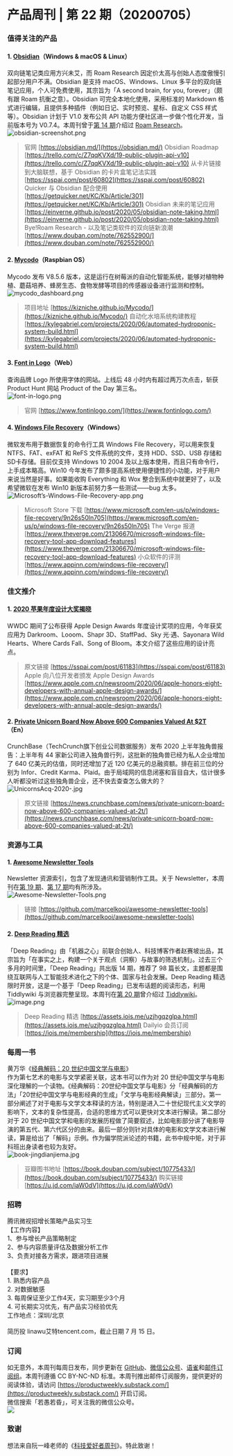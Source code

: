 # 产品周刊 | 第 22 期（20200705）

### 值得关注的产品
#### 1. [Obsidian](https://obsidian.md/)（Windows & macOS & Linux）
双向链笔记类应用方兴未艾，而 Roam Research 因定价太高与创始人态度傲慢引起部分用户不满。Obsidian 是支持 macOS、Windows、Linux 多平台的双向链笔记应用，个人可免费使用，其宗旨为「A second brain, for you, forever」（颇有跟 Roam 抗衡之意）。Obsidian 可完全本地化使用，采用标准的 Markdown 格式进行编辑，且提供多种插件（例如日记、实时预览、星标、自定义 CSS 样式等）。Obsidian 计划于 V1.0 发布公共 API 功能方便社区进一步做个性化开发，当前版本号为 V0.7.4。本周刊曾于[第 14 期](https://www.yuque.com/herbert-chang/productweekly/issue-14#lhS0J)介绍过 [Roam Research](http://www.roamresearch.com/)。<br />![obsidian-screenshot.png](https://cdn.nlark.com/yuque/0/2020/png/535404/1593869153602-3682c0e5-a1a5-47a0-bed3-385a220c18fc.png#align=left&display=inline&height=1343&margin=%5Bobject%20Object%5D&name=obsidian-screenshot.png&originHeight=1343&originWidth=2055&size=831532&status=done&style=none&width=2055)
> 官网 [https://obsidian.md/](https://obsidian.md/)
> Obsidian Roadmap [https://trello.com/c/Z7qqKVXd/19-public-plugin-api-v10](https://trello.com/c/Z7qqKVXd/19-public-plugin-api-v10)
> 从卡片链接到大脑联想，基于 Obsidian 的卡片盒笔记法实践 [https://sspai.com/post/60802](https://sspai.com/post/60802)
> Quicker 与 Obsidian 配合使用 [https://getquicker.net/KC/Kb/Article/301](https://getquicker.net/KC/Kb/Article/301)
> Obsidian 未来的笔记应用 [https://einverne.github.io/post/2020/05/obsidian-note-taking.html](https://einverne.github.io/post/2020/05/obsidian-note-taking.html)
> Bye!Roam Research - 以及笔记类软件的双向链新浪潮 [https://www.douban.com/note/762552900/](https://www.douban.com/note/762552900/)



#### 2. [Mycodo](https://kizniche.github.io/Mycodo/)（Raspbian OS）
Mycodo 发布 V8.5.6 版本，这是运行在树莓派的自动化智能系统，能够对植物种植、蘑菇培养、蜂房生态、食物发酵等项目的传感器设备进行监测和控制。<br />![mycodo_dashboard.png](https://cdn.nlark.com/yuque/0/2020/png/535404/1593867435220-d92d3656-ae28-425f-bbc0-77db124a4be9.png#align=left&display=inline&height=975&margin=%5Bobject%20Object%5D&name=mycodo_dashboard.png&originHeight=975&originWidth=1119&size=129680&status=done&style=none&width=1119)
> 项目地址 [https://kizniche.github.io/Mycodo/](https://kizniche.github.io/Mycodo/)
> 自动化水培系统构建教程 [https://kylegabriel.com/projects/2020/06/automated-hydroponic-system-build.html](https://kylegabriel.com/projects/2020/06/automated-hydroponic-system-build.html)



#### 3. [Font in Logo](https://www.fontinlogo.com/)（Web）
查询品牌 Logo 所使用字体的网站。上线后 48 小时内有超过两万次点击，斩获 Product Hunt 网站 Product of the Day 第三名。 <br />![font-in-logo.png](https://cdn.nlark.com/yuque/0/2020/png/535404/1593865577425-288ec24a-9a25-4547-b577-de65efd9e3e5.png#align=left&display=inline&height=607&margin=%5Bobject%20Object%5D&name=font-in-logo.png&originHeight=607&originWidth=1018&size=217953&status=done&style=none&width=1018)<br />

> 官网 [https://www.fontinlogo.com/](https://www.fontinlogo.com/)



#### 4. [Windows File Recovery](https://www.microsoft.com/en-us/p/windows-file-recovery/9n26s50ln705)（Windows）
微软发布用于数据恢复的命令行工具 Windows File Recovery，可以用来恢复 NTFS、FAT、exFAT 和 ReFS 文件系统的文件，支持 HDD、SSD、USB 存储和 SD卡存储。目前仅支持 Windows 10 2004 及以上版本使用，而且只有命令行，上手成本略高。Win10 今年发布了颇多提高系统使用便捷性的小功能，对于用户来说当然是好事。如果能收购 Everything 和 Wox 整合到系统中就更好了，以及希望微软在发布 Win10 新版本前努力多一些测试——bug 太多。<br />![Microsoft’s-Windows-File-Recovery-app.png](https://cdn.nlark.com/yuque/0/2020/png/535404/1593866661044-b318c32c-3080-47bc-bcb8-7c1dacc43685.png#align=left&display=inline&height=852&margin=%5Bobject%20Object%5D&name=Microsoft%E2%80%99s-Windows-File-Recovery-app.png&originHeight=852&originWidth=1678&size=1246014&status=done&style=none&width=1678)
> Microsoft Store 下载 [https://www.microsoft.com/en-us/p/windows-file-recovery/9n26s50ln705](https://www.microsoft.com/en-us/p/windows-file-recovery/9n26s50ln705)
> The Verge 报道 [https://www.theverge.com/21306670/microsoft-windows-file-recovery-tool-app-download-features](https://www.theverge.com/21306670/microsoft-windows-file-recovery-tool-app-download-features)
> 小众软件的评测 [https://www.appinn.com/windows-file-recovery/](https://www.appinn.com/windows-file-recovery/)



### 佳文推介
#### 1. [2020 苹果年度设计大奖揭晓](https://sspai.com/post/61183)
WWDC 期间了公布获得 Apple Design Awards 年度设计奖项的应用，今年获奖应用为 Darkroom、Looom、Shapr 3D、StaffPad、Sky 光·遇、Sayonara Wild Hearts、Where Cards Fall、Song of Bloom。本文介绍了这些应用的设计亮点。

> 原文链接 [https://sspai.com/post/61183](https://sspai.com/post/61183)
> Apple 向八位开发者颁发 Apple Design Awards [https://www.apple.com.cn/newsroom/2020/06/apple-honors-eight-developers-with-annual-apple-design-awards/](https://www.apple.com.cn/newsroom/2020/06/apple-honors-eight-developers-with-annual-apple-design-awards/)



#### 2. [Private Unicorn Board Now Above 600 Companies Valued At $2T](https://news.crunchbase.com/news/private-unicorn-board-now-above-600-companies-valued-at-2t/)（En）
CrunchBase（TechCrunch旗下创业公司数据服务）发布 2020 上半年独角兽报告：上半年有 44 家新公司进入独角兽行列，这批新的独角兽已经为私人企业增加了 640 亿美元的估值，同时还增加了近 120 亿美元的总融资额。排在前三位的分别为 Infor、Credit Karma、Plaid。由于局域网的信息闭塞和盲目自大，估计很多人听都没听过这些独角兽企业，还不快去查查怎么做大的？<br />![UnicornsAcq-2020-.jpg](https://cdn.nlark.com/yuque/0/2020/jpeg/535404/1593871262180-8b3bb9de-1cc2-4715-9acf-bf9061706a50.jpeg#align=left&display=inline&height=838&margin=%5Bobject%20Object%5D&name=UnicornsAcq-2020-.jpg&originHeight=838&originWidth=1320&size=92715&status=done&style=none&width=1320)
> 原文链接 [https://news.crunchbase.com/news/private-unicorn-board-now-above-600-companies-valued-at-2t/](https://news.crunchbase.com/news/private-unicorn-board-now-above-600-companies-valued-at-2t/)



### 资源与工具
#### 1. [Awesome Newsletter Tools](https://github.com/marcelkooi/awesome-newsletter-tools)
Newsletter 资源索引，包含了发现通讯和营销制作工具。关于 Newsletter，本周刊在[第 19 期](https://www.yuque.com/herbert-chang/productweekly/issue-19#lhS0J)、[第 17 期](https://www.yuque.com/herbert-chang/productweekly/issue-17#bTpMN)均有所涉及。<br />![Awesome-Newsletter-Tools.png](https://cdn.nlark.com/yuque/0/2020/png/535404/1593866829718-01866929-89ab-4d0e-aea4-720f4b8d57f2.png#align=left&display=inline&height=890&margin=%5Bobject%20Object%5D&name=Awesome-Newsletter-Tools.png&originHeight=890&originWidth=1119&size=59788&status=done&style=none&width=1119)
> 链接 [https://github.com/marcelkooi/awesome-newsletter-tools](https://github.com/marcelkooi/awesome-newsletter-tools)



#### 2.  [Deep Reading 精选](https://assets.iois.me/uzjhgqzglpa.html)
「Deep Reading」由「机器之心」前联合创始人、科技博客作者赵赛坡出品，其宗旨为「在事实之上，构建一个关于观点（洞察）与故事的筛选机制」。过去三个多月的时间里，「Deep Reading」共出版 14 期，推荐了 98 篇长文，主题都是围绕互联网与人工智能技术进化之下的个体、国家与社会发展。Deep Reading 精选限时开放，这是一个基于「Deep Reading」已发布话题的阅读形态，利用 Tiddlywiki 与浏览器完整呈现。本周刊在[第 20 期](https://www.yuque.com/herbert-chang/productweekly/issue-18#lhS0J)曾介绍过 [Tiddlywiki](https://tiddlywiki.com/)。<br />![image.png](https://cdn.nlark.com/yuque/0/2020/png/535404/1593856199904-187e0d99-7faf-4b75-a219-aa1d43ff2f19.png#align=left&display=inline&height=1668&margin=%5Bobject%20Object%5D&name=image.png&originHeight=1668&originWidth=2388&size=203915&status=done&style=none&width=2388)<br />

> Deep Reading 精选 [https://assets.iois.me/uzjhgqzglpa.html](https://assets.iois.me/uzjhgqzglpa.html)
> Dailyio 会员订阅 [https://iois.me/membership](https://iois.me/membership)



### 每周一书
黄万华《[经典解码：20 世纪中国文学与电影](https://book.douban.com/subject/10775433/)》<br />作为第七艺术的电影与文学紧密关联，这本书可以作为对 20 世纪中国文学与电影深化理解的一个读物。《经典解码：20世纪中国文学与电影》分「经典解码的方法」「20世纪中国文学与电影经典的生成」「文学与电影经典解读」三部分。第一部分阐述了对于电影与文学文本释读的方法，特别是进入二十世纪现代主义文学的影响下，文本的复杂性提高，合适的思维方式可以更快对文本进行解读。第二部分对于 20 世纪中国文学和电影的发展历程做了简要叙述，比如电影部分讲了电影导演的第五代、第六代区分的由来。最后一部分则针对具体的电影和文学文本进行解读，算是给出了「解码」示例。作为偏学院派论述的书籍，此书中规中矩，对于非科班出身读者也较为友好。<br />![book-jingdianjiema.jpg](https://cdn.nlark.com/yuque/0/2020/jpeg/535404/1593869351217-d9c1a9ae-1152-421d-8960-3e1baadd38c1.jpeg#align=left&display=inline&height=500&margin=%5Bobject%20Object%5D&name=book-jingdianjiema.jpg&originHeight=500&originWidth=327&size=15006&status=done&style=none&width=327)
> 豆瓣图书地址 [https://book.douban.com/subject/10775433/](https://book.douban.com/subject/10775433/)
> 购买链接 [https://u.jd.com/iaW0dV](https://u.jd.com/iaW0dV)



### 招聘
腾讯微视招增长策略产品实习生<br />【工作内容】<br />1、参与增长产品策略制定<br />2、参与内容质量评估及数据分析工作<br />3、负责对接各方需求，跟进项目进展<br />
<br />【要求】<br />1. 熟悉内容产品<br />2. 对数据敏感<br />3. 每周保证至少工作4天，实习期至少3个月<br />4. 可长期实习优先，有产品实习经验优先<br />工作地点：深圳/北京<br />
<br />简历投 linawu艾特tencent.com，截止日期 7 月 15 日。<br />

### 订阅
如无意外，本周刊每周日发布，同步更新在 [GitHub](https://github.com/HerbertChang/pmweekly)、[微信公众号](https://weixin.sogou.com/weixin?type=1&s_from=input&query=%E8%8B%A5%E6%84%9A%E8%8B%A5%E6%98%8F&ie=utf8&_sug_=y&_sug_type_=&w=01019900&sut=10610&sst0=1571666684054&lkt=0%2C0%2C0)、[语雀](https://yuque.com/herbert-chang/pmweekly/)和[邮件订阅组](https://productweekly.substack.com/)。本周刊遵循 CC BY-NC-ND 标准。本周刊推出邮件订阅服务，提供更好的阅读体验，请访问 [https://productweekly.substack.com/](https://productweekly.substack.com/) 开启订阅。<br />微信搜索「若愚若昏」，可关注我的微信公众号。<br />![](https://cdn.nlark.com/yuque/0/2019/jpeg/535404/1571989117002-cef6be63-7b29-4ac4-a35f-3b5a43e7ce88.jpeg#align=left&display=inline&height=200&margin=%5Bobject%20Object%5D&originHeight=258&originWidth=258&status=done&style=none&width=200)<br />

### 致谢
想法来自阮一峰老师的《[科技爱好者周刊](https://github.com/ruanyf/weekly)》。特此致谢！ 

